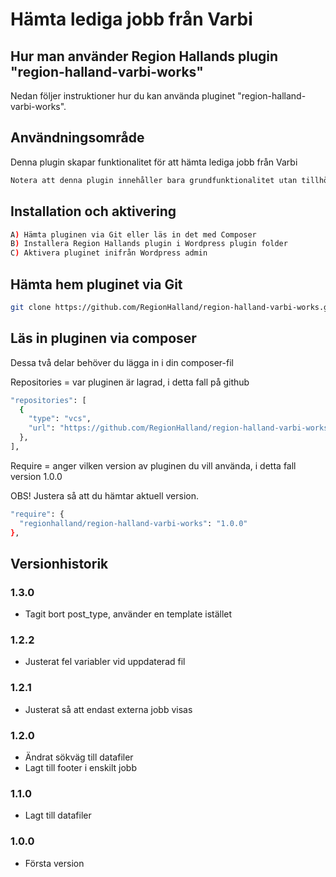 # Hämta lediga jobb från Varbi

## Hur man använder Region Hallands plugin "region-halland-varbi-works"

Nedan följer instruktioner hur du kan använda pluginet "region-halland-varbi-works".


## Användningsområde

Denna plugin skapar funktionalitet för att hämta lediga jobb från Varbi

```sh
Notera att denna plugin innehåller bara grundfunktionalitet utan tillhörande token-nycklar
```

## Installation och aktivering

```sh
A) Hämta pluginen via Git eller läs in det med Composer
B) Installera Region Hallands plugin i Wordpress plugin folder
C) Aktivera pluginet inifrån Wordpress admin
```


## Hämta hem pluginet via Git

```sh
git clone https://github.com/RegionHalland/region-halland-varbi-works.git
```


## Läs in pluginen via composer

Dessa två delar behöver du lägga in i din composer-fil

Repositories = var pluginen är lagrad, i detta fall på github

```sh
"repositories": [
  {
    "type": "vcs",
    "url": "https://github.com/RegionHalland/region-halland-varbi-works.git"
  },
],
```
Require = anger vilken version av pluginen du vill använda, i detta fall version 1.0.0

OBS! Justera så att du hämtar aktuell version.

```sh
"require": {
  "regionhalland/region-halland-varbi-works": "1.0.0"
},
```


## Versionhistorik

### 1.3.0
- Tagit bort post_type, använder en template istället

### 1.2.2
- Justerat fel variabler vid uppdaterad fil

### 1.2.1
- Justerat så att endast externa jobb visas

### 1.2.0
- Ändrat sökväg till datafiler
- Lagt till footer i enskilt jobb

### 1.1.0
- Lagt till datafiler

### 1.0.0
- Första version
